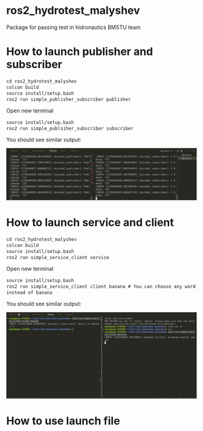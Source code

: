 # ros2_hydrotest_malyshev
Package for passing test in hidronautics BMSTU team

# How to launch publisher and subscriber

```
cd ros2_hydrotest_malyshev
colcon build
source install/setup.bash
ros2 run simple_publisher_subscriber publisher
```
Open new terminal
```
source install/setup.bash
ros2 run simple_publsiher_subscriber subscriber
```

You should see similar output:

![pics/image1.png](pics/image1.png)

# How to launch service and client

```
cd ros2_hydrotest_malyshev
colcon build
source install/setup.bash
ros2 run simple_service_client service
```
Open new terminal
```
source install/setup.bash
ros2 run simple_service_client client banana # You can choose any word instead of banana
```

You should see similar output:

![pics/image2.png](pics/image2.png)

# How to use launch file